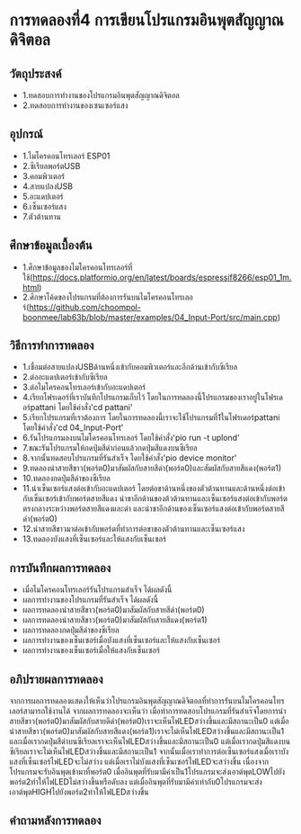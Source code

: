 # การทดลองที่4 การเขียนโปรแกรมอินพุตสัญญาณดิจิตอล

## วัตถุประสงค์
* 1.ทดสอบการทำงานของโปรแกรมอินพุตสัญญาณดิจิตอล
* 2.ทดสอบการทำงานของเซนเซอร์แสง

## อุปกรณ์
* 1.ไมโครคอนโทรเลอร์ ESP01
* 2.ซีเรียลพอร์ตUSB
* 3.คอมพิวเตอร์
* 4.สายแปลงUSB
* 5.อะแดปเตอร์
* 6.เซ็นเซอร์แสง
* 7.ตัวต้านทาน

## ศึกษาข้อมูลเบื้องต้น
* 1.ศึกษาข้อมูลของไมโครคอนโทรเลอร์ที่ใช้(https://docs.platformio.org/en/latest/boards/espressif8266/esp01_1m.html)
* 2.ศึกษาโค้ดของโปรแกรมที่ต้องการรันบนไมโครคอนโทรเลอร์(https://github.com/choompol-boonmee/lab63b/blob/master/examples/04_Input-Port/src/main.cpp)


## วิธีการทำการทดลอง
* 1.เชื่อมต่อสายแปลงUSBด้านหนึ่งเข้ากับคอมพิวเตอร์และอีกด้านเข้ากับซีเรียล
* 2.ต่ออะแดปเตอร์เข้ากับซีเรียล
* 3.ต่อไมโครคอนโทรเลอร์เข้ากับอะแดปเตอร์
* 4.เรียกโฟรเดอร์ที่เราบันทึกโปรแกรมเก็บไว้ โดยในการทดลองนี้โปรแกรมของเราอยู่ในโฟรเดอร์pattani โดยใช้คำสั่ง'cd pattani'
* 5.เรียกโปรแกรมที่เราต้องการ โดยในการทดลองนี้เราจะใช้โปรแกรมที่1ในโฟรเดอร์pattani โดยใช้คำสั่ง'cd 04_Input-Port'
* 6.รันโปรแกรมลงบนไมโครคอนโทรเลอร์ โดยใช้คำสั่ง'pio run -t uplond'
* 7.ขณะรันโปรแกรมให้กดปุ่มสีดำก่อนแล้วกดปุ่มสีแดงบนซีเรียล
* 8.จากนั้นทดสอบโปรแกรมที่รันสำเร็จ โดยใช้คำสั่ง'pio device monitor'
* 9.ทดลองนำสายสีขาว(พอร์ต0)มาสัมผัสกับสายสีดำ(พอร์ต0)และสัมผัสกับสายสีแดง(พอร์ต1)
* 10.ทดลองกดปุ่มสีดำของซีเรียล
* 11.นำเซ็นเซอร์แสงต่อเข้ากับอะแดปเตอร์ โดยต่อขาด้านหนึ่งของตัวต้านทานและด้านหนึ่งต่อเข้ากับเซ็นเซอร์เข้ากับพอร์ตสายสีแดง นำขาอีกด้านของต้วต้านทานและเซ็นเซอร์แสงต่อเข้ากับพอร์ตตรงกลางระหว่างพอร์ตสายสีแดงและดำ และนำขาอีกด้านของเซ็นเซอร์แสงต่อเข้ากับพอร์ตสายสีดำ(พอร์ต0)
* 12.นำสายสีขาวมาต่อเข้ากับพอร์ตที่ทำการต่อขาของตัวต้านทานและเซ็นเซอร์แสง
* 13.ทดลองบังแสงที่เซ็นเซอร์และให้แสงกับเซ็นเซอร์


## การบันทึกผลการทดลอง
* เมื่อไมโครคอนโทรเลอร์รันโปรแกรมสำเร็จ ได้ผลดังนี้
* ผลการทำงานของโปรแกรมที่รันสำเร็จ ได้ผลดังนี้
* ผลการทดลองนำสายสีขาว(พอร์ต0)มาสัมผัสกับสายสีดำ(พอร์ต0)
* ผลการทดลองนำสายสีขาว(พอร์ต0)มาสัมผัสกับสายสีแดง(พอร์ต1)
* ผลการทดลองกดปุ่มสีดำของซีเรียล
* ผลการทำงานของเซ็นเซอร์เมื่อบังแสงที่เซ็นเซอร์และให้แสงกับเซ็นเซอร์
* ผลการทำงานของเซ็นเซอร์เมื่อให้แสงกับเซ็นเซอร์

## อภิปรายผลการทดลอง
จากการผลการทดลองแสดงให้เห็นว่าโปรแกรมอินพุตสัญญาณดิจิตอลที่ทำการรันบนไมโครคอนโทรเลอร์สามารถใช้งานได้ จากผลการทดลองจะเห็นว่า เมื่อทำการทดสอบโปรแกรมที่รันสำเร๊จโดยการนำสายสีขาว(พอร์ต0)มาสัมผัสกับสายดีดำ(พอร์ต0)เราจะเห็นไฟLEDสว่างขึ้นและมีสถานะเป็น0 แต่เมื่อนำสายสีขาว(พอร์ต0)มาสัมผัสกับสายสีแดง(พอร์ต1)เราจะไม่เห็นไฟLEDสว่างขึ้นและมีสถานะเป็น1 และเมื่อเรากดปุ่มสีดำบนซีเรียลเราจะเห็นไฟLEDสว่างขึ้นและมีสถานะเป็น0 แต่เมื่อเรากดปุ่มสีแดงบนซีเรียลเราจะไม่เห็นไฟLEDสว่างขึ้นและมีสถานะเป็น1 จากนั้นเมื่อเราทำการต่อเซ็นเซอร์แสงเมื่อเราบังแสงที่เซ็นเซอร์ไฟLEDจะไม่สว่าง แต่เมื่อเราไม่บังแสงที่เซ็นเซอร์ไฟLEDจะสว่างขึ้น เนื่องจากโปรแกรมจะรับอินพุตเข้ามาที่พอร์ต0 เมื่ออินพุตที่รับมามีค่าเป็น1โปรแกรมจะส่งเอาต์พุตLOWไปยังพอร์ต2ทำให้ไฟLEDไม่สว่างขึ้นหรือดับลง แต่เมื่ออินพุตที่รับมามีค่าเท่ากับ0โปรแกรมจะส่งเอาต์พุตHIGHไปยังพอร์ต2ทำให้ไฟLEDสว่างขึ้น

## คำถามหลังการทดลอง


